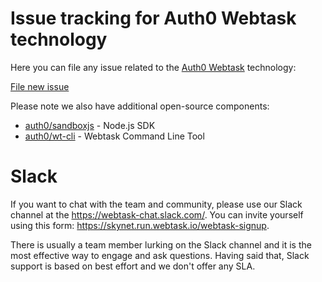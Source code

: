 # Issue tracking for Auth0 Webtask technology

Here you can file any issue related to the [Auth0 Webtask](https://webtask.io) technology:

[File new issue](https://github.com/auth0/webtasks/issues/new)  

Please note we also have additional open-source components: 

* [auth0/sandboxjs](https://github.com/auth0/sandboxjs) - Node.js SDK
* [auth0/wt-cli](https://github.com/auth0/wt-cli) - Webtask Command Line Tool

# Slack

If you want to chat with the team and community, please use our Slack channel at the https://webtask-chat.slack.com/. You can invite yourself using this form: https://skynet.run.webtask.io/webtask-signup. 

There is usually a team member lurking on the Slack channel and it is the most effective way to engage and ask questions. Having said that, Slack support is based on best effort and we don't offer any SLA. 
